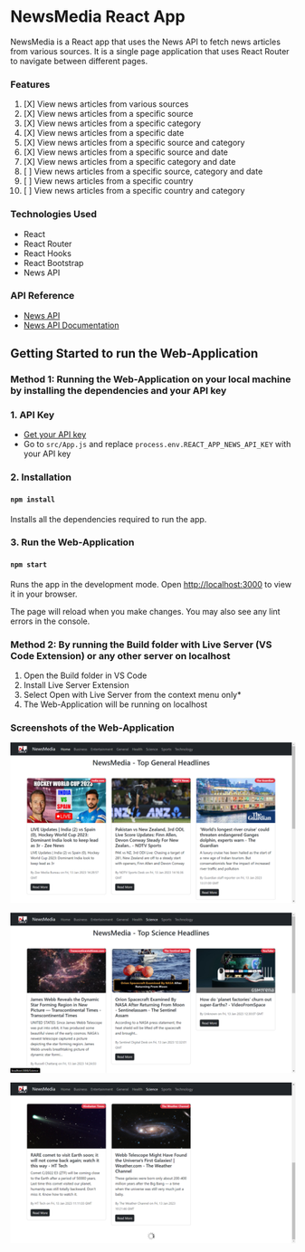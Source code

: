# NewsMedia React App

NewsMedia is a React app that uses the News API to fetch news articles from various sources. It is a single page application that uses React Router to navigate between different pages.

### Features

1. [X] View news articles from various sources
2. [X] View news articles from a specific source
3. [X] View news articles from a specific category
4. [X] View news articles from a specific date
5. [X] View news articles from a specific source and category
6. [X] View news articles from a specific source and date
7. [X] View news articles from a specific category and date
8. [ ] View news articles from a specific source, category and date
9. [ ] View news articles from a specific country
1. [ ] View news articles from a specific country and category

### Technologies Used

- React
- React Router
- React Hooks
- React Bootstrap
- News API

### API Reference

- [News API](https://newsapi.org/)
- [News API Documentation](https://newsapi.org/docs)

## Getting Started to run the Web-Application

### Method 1: Running the Web-Application on your local machine by installing the dependencies and your API key

### 1. API Key

- [Get your API key](https://newsapi.org/register)
- Go to `src/App.js` and replace `process.env.REACT_APP_NEWS_API_KEY` with your API key

### 2. Installation

#### `npm install`

Installs all the dependencies required to run the app.

### 3. Run the Web-Application

#### `npm start`

Runs the app in the development mode.
Open [http://localhost:3000](http://localhost:3000) to view it in your browser.

The page will reload when you make changes.
You may also see any lint errors in the console.

### Method 2: By running the Build folder with Live Server (VS Code Extension) or any other server on localhost

1. Open the Build folder in VS Code
2. Install Live Server Extension
3. Select Open with Live Server from the context menu only*
4. The Web-Application will be running on localhost

### Screenshots of the Web-Application

![Home Page](image/README/1673622501114.png)

![All Catrgories](image/README/1673622690519.png)

![Infinite Scroll Added](image/README/1673622760513.png)